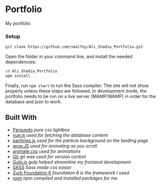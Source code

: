 # Portfolio

My portfolio


### Setup

```bash
git clone https://github.com/smalfoy/Ali_Shadia_Portfolio.git
```

Open the folder in your command line, and install the needed dependencies:

```bash
cd Ali_Shadia_Portfolio
npm install
```

Finally, run `npm start` to run the Sass compiler. The site will not show properly unless these steps are followed. In development mode, the portfolio needs to be run on a live server (MAMP/WAMP) in order for the database and json to work.


## Built With

- [Persundo](https://perfundo.oberlehner.net/) *pure css lightbox*
- [vue.js](https://vue.com) *used for fetching the database content*
- [particles.js](https://vincentgarreau.com/particles.js/) *used for the particle background on the landing page*
- [wow.JS](https://mynameismatthieu.com/WOW/) *used for animating as you scroll*
- [animate.css](https://daneden.github.io/animate.css/) *used for animations*
- [Git](https://git-scm.com/) *git was used for version control*
- [Gulp.js](https://gulpjs.com/) *gulp helped streamline my frontend development*
- [SASS](https://sass-lang.com/) *Sass made css easier*
- [Zurb Foundation 6](https://foundation.zurb.com/) *foundation 6 is the framework I used*
- [npm](https://www.npmjs.com/) *npm compiled and installed packages for me*
